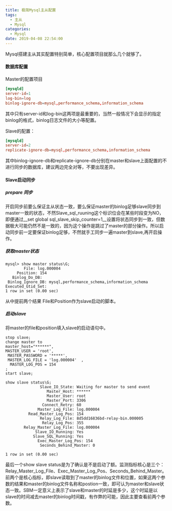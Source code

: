 ```yaml
---
title: 极简Mysql主从配置
tags:
  - 主从
  - Mysql
categories:
  - Mysql
date: 2019-04-08 22:54:00
---
```

Mysql搭建主从其实配置特别简单，核心配置项目就那么几个就够了。
#### 数据库配置
Master的配置项目
``` cnf
[mysqld]
server-id=1
log-bin=log
binlog-ignore-db=mysql,performance_schema,information_schema
```
其中只有server-id和log-bin这两项是最重要的，当然一般情况下会显示的指定binlog的格式，binlog日志文件的大小等配置。

Slave的配置：
``` cnf
[mysqld]
server-id=2
replicate-ignore-db=mysql,performance_schema,information_schema
```
其中binlog-ignore-db和replicate-ignore-db分别在master和slave上面配置的不进行同步的数据库，建议两边完全对等，不要出现差异。

#### Slave启动同步
##### prepare 同步

开启同步前要么保证主从状态一致，要么保证master的binlog足够slave同步到master一致的状态，不然Slave_sql_ruuning这个标识位会在某些时段变为NO，即便通过__set global sql_slave_skip_counter=1__设置将状态同步到一致，但数据极大可能仍然不是一致的，因为这个操作是跳过了master的部分操作。所以启动同步前一定要保证binlog足够，不然就手工同步一遍master到slave,再开启操作。

##### 获取master状态

``` shell
mysql> show master status\G;
        File: log.000004
     Position: 154
   Binlog_Do_DB: 
 Binlog_Ignore_DB: mysql,performance_schema,information_schema
Executed_Gtid_Set: 
1 row in set (0.00 sec)
```
从中提前两个结果 File和Position作为slave启动的脚本。
##### 启动slave
将master的file和position填入slave的启动语句中。
``` shell
stop slave;
change master to 
master_host="******",
MASTER_USER = 'root',
 MASTER_PASSWORD = '*****',
 MASTER_LOG_FILE = 'log.000004'  ,
  MASTER_LOG_POS = 154  
;
start slave;

show slave status\G;
               Slave_IO_State: Waiting for master to send event
                  Master_Host: ******
                  Master_User: root
                  Master_Port: 3306
                Connect_Retry: 60
              Master_Log_File: log.000004
          Read_Master_Log_Pos: 154
               Relay_Log_File: 8d5dd16836bd-relay-bin.000005
                Relay_Log_Pos: 355
        Relay_Master_Log_File: log.000004
             Slave_IO_Running: Yes
            Slave_SQL_Running: Yes
              Exec_Master_Log_Pos: 154
               Seconds_Behind_Master: 0

1 row in set (0.00 sec)

```
最后一个show slave status是为了确认是不是启动了额。监测指标核心是三个：Relay_Master_Log_File、Exec_Master_Log_Pos、Seconds_Behind_Master。前两个是核心指标，即slave读取到了master的binlog文件和位置，如果这两个参数的结果和master的binlog文件名称和postion一致，即可认为master和slave状态一致。SBM一定意义上表示了slave和master的时延是多少，这个时延是以slave的时间减去master的binlog时间戳，有作弊的可能，因此主要查看前两个参数。